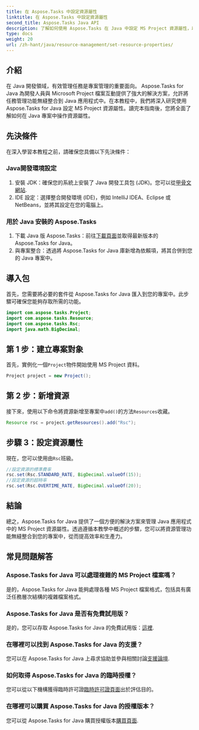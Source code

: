 ```yaml
---
title: 在 Aspose.Tasks 中設定資源屬性
linktitle: 在 Aspose.Tasks 中設定資源屬性
second_title: Aspose.Tasks Java API
description: 了解如何使用 Aspose.Tasks 在 Java 中設定 MS Project 資源屬性，以實現無縫整合且高效的任務管理。
type: docs
weight: 20
url: /zh-hant/java/resource-management/set-resource-properties/
---
```

## 介紹
在 Java 開發領域，有效管理任務是專案管理的重要面向。 Aspose.Tasks for Java 為開發人員與 Microsoft Project 檔案互動提供了強大的解決方案，允許將任務管理功能無縫整合到 Java 應用程式中。在本教程中，我們將深入研究使用 Aspose.Tasks for Java 設定 MS Project 資源屬性。讀完本指南後，您將全面了解如何在 Java 專案中操作資源屬性。
## 先決條件
在深入學習本教程之前，請確保您具備以下先決條件：
### Java開發環境設定
1. 安裝 JDK：確保您的系統上安裝了 Java 開發工具包 (JDK)。您可以從[甲骨文網站](https://www.oracle.com/java/technologies/javase-jdk11-downloads.html).
2. IDE 設定：選擇整合開發環境 (IDE)，例如 IntelliJ IDEA、Eclipse 或 NetBeans，並將其設定在您的電腦上。
### 用於 Java 安裝的 Aspose.Tasks
1. 下載 Java 版 Aspose.Tasks：前往[下載頁面](https://releases.aspose.com/tasks/java/)並取得最新版本的 Aspose.Tasks for Java。
2. 與專案整合：透過將 Aspose.Tasks for Java 庫新增為依賴項，將其合併到您的 Java 專案中。

## 導入包
首先，您需要將必要的套件從 Aspose.Tasks for Java 匯入到您的專案中。此步驟可確保您能夠存取所需的功能。

```java
import com.aspose.tasks.Project;
import com.aspose.tasks.Resource;
import com.aspose.tasks.Rsc;
import java.math.BigDecimal;
```

## 第 1 步：建立專案對象
首先，實例化一個`Project`物件開始使用 MS Project 資料。

```java
Project project = new Project();
```
## 第 2 步：新增資源
接下來，使用以下命令將資源新增至專案中`add()`的方法`Resources`收藏。

```java
Resource rsc = project.getResources().add("Rsc");
```
## 步驟 3：設定資源屬性
現在，您可以使用由`Rsc`班級。

```java
//設定資源的標準費率
rsc.set(Rsc.STANDARD_RATE, BigDecimal.valueOf(15));
//設定資源的超時率
rsc.set(Rsc.OVERTIME_RATE, BigDecimal.valueOf(20));
```

## 結論
總之，Aspose.Tasks for Java 提供了一個方便的解決方案來管理 Java 應用程式中的 MS Project 資源屬性。透過遵循本教學中概述的步驟，您可以將資源管理功能無縫整合到您的專案中，從而提高效率和生產力。
## 常見問題解答
### Aspose.Tasks for Java 可以處理複雜的 MS Project 檔案嗎？
是的，Aspose.Tasks for Java 能夠處理各種 MS Project 檔案格式，包括具有廣泛任務層次結構的複雜檔案格式。
### Aspose.Tasks for Java 是否有免費試用版？
是的，您可以存取 Aspose.Tasks for Java 的免費試用版：[這裡](https://releases.aspose.com/).
### 在哪裡可以找到 Aspose.Tasks for Java 的支援？
您可以在 Aspose.Tasks for Java 上尋求協助並參與相關討論[支援論壇](https://forum.aspose.com/c/tasks/15).
### 如何取得 Aspose.Tasks for Java 的臨時授權？
您可以從以下機構獲得臨時許可證[臨時許可證頁面](https://purchase.aspose.com/temporary-license/)出於評估目的。
### 在哪裡可以購買 Aspose.Tasks for Java 的授權版本？
您可以從 Aspose.Tasks for Java 購買授權版本[購買頁面](https://purchase.aspose.com/buy).